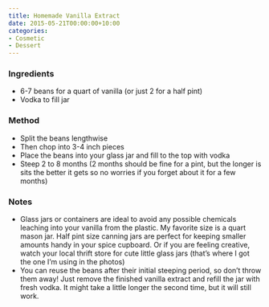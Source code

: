 ```yaml
---
title: Homemade Vanilla Extract
date: 2015-05-21T00:00:00+10:00
categories:
- Cosmetic
- Dessert
---
```









### Ingredients

* 6-7 beans for a quart of vanilla (or just 2 for a half pint)
* Vodka to fill jar

### Method

* Split the beans lengthwise
* Then chop into 3-4 inch pieces
* Place the beans into your glass jar and fill to the top with vodka
* Steep 2 to 8 months (2 months should be fine for a pint, but the longer is sits the better it gets so no worries if you forget about it for a few months)

### Notes

* Glass jars or containers are ideal to avoid any possible chemicals leaching into your vanilla from the plastic. My favorite size is a quart mason jar. Half pint size canning jars are perfect for keeping smaller amounts handy in your spice cupboard. Or if you are feeling creative, watch your local thrift store for cute little glass jars (that’s where I got the one I’m using in the photos)
* You can reuse the beans after their initial steeping period, so don’t throw them away! Just remove the finished vanilla extract and refill the jar with fresh vodka. It might take a little longer the second time, but it will still work.
